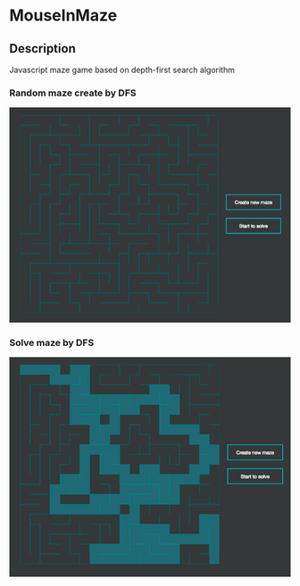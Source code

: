 # MouseInMaze

## Description
Javascript maze game based on depth-first search algorithm

### Random maze create by DFS
![Random maze](https://raw.githubusercontent.com/Graciazl/picture/master/maze_generate.png "Random maze")

### Solve maze by DFS
![Solve maze](https://raw.githubusercontent.com/Graciazl/picture/master/maze_solve.png "Solve maze")
